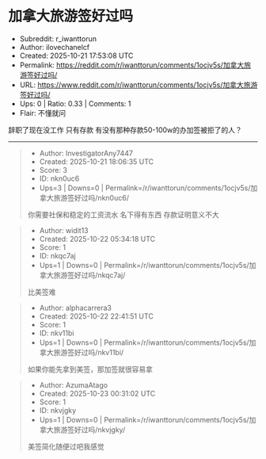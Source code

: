 # 加拿大旅游签好过吗

- Subreddit: r_iwanttorun
- Author: ilovechanelcf
- Created: 2025-10-21 17:53:08 UTC
- Permalink: https://reddit.com/r/iwanttorun/comments/1ocjv5s/加拿大旅游签好过吗/
- URL: https://www.reddit.com/r/iwanttorun/comments/1ocjv5s/加拿大旅游签好过吗/
- Ups: 0 | Ratio: 0.33 | Comments: 1
- Flair: 不懂就问


辞职了现在没工作 只有存款 有没有那种存款50-100w的办加签被拒了的人？


---

> - Author: InvestigatorAny7447
> - Created: 2025-10-21 18:06:35 UTC
> - Score: 3
> - ID: nkn0uc6
> - Ups=3 | Downs=0 | Permalink=/r/iwanttorun/comments/1ocjv5s/加拿大旅游签好过吗/nkn0uc6/
>
> 你需要社保和稳定的工资流水   名下得有东西  存款证明意义不大

> - Author: widit13
> - Created: 2025-10-22 05:34:18 UTC
> - Score: 1
> - ID: nkqc7aj
> - Ups=1 | Downs=0 | Permalink=/r/iwanttorun/comments/1ocjv5s/加拿大旅游签好过吗/nkqc7aj/
>
> 比美签难

> - Author: alphacarrera3
> - Created: 2025-10-22 22:41:51 UTC
> - Score: 1
> - ID: nkv11bi
> - Ups=1 | Downs=0 | Permalink=/r/iwanttorun/comments/1ocjv5s/加拿大旅游签好过吗/nkv11bi/
>
> 如果你能先拿到美签，那加签就很容易拿

> - Author: AzumaAtago
> - Created: 2025-10-23 00:31:02 UTC
> - Score: 1
> - ID: nkvjgky
> - Ups=1 | Downs=0 | Permalink=/r/iwanttorun/comments/1ocjv5s/加拿大旅游签好过吗/nkvjgky/
>
> 美签简化随便过吧我感觉
